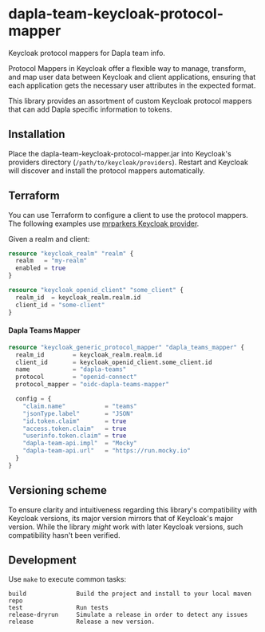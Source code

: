 # dapla-team-keycloak-protocol-mapper

Keycloak protocol mappers for Dapla team info.

Protocol Mappers in Keycloak offer a flexible way to manage, transform, and map user data between Keycloak and client
applications, ensuring that each  application gets the necessary user attributes in the expected format.

This library provides an assortment of custom Keycloak protocol mappers that can add Dapla specific information to tokens.

## Installation

Place the dapla-team-keycloak-protocol-mapper.jar into Keycloak's providers directory (`/path/to/keycloak/providers`).
Restart and Keycloak will discover and install the protocol mappers automatically.


## Terraform

You can use Terraform to configure a client to use the protocol mappers. The following examples
use [mrparkers Keycloak provider](https://registry.terraform.io/providers/mrparkers/keycloak).

Given a realm and client:

```terraform
resource "keycloak_realm" "realm" {
  realm   = "my-realm"
  enabled = true
}

resource "keycloak_openid_client" "some_client" {
  realm_id  = keycloak_realm.realm.id
  client_id = "some-client"
}
```

#### Dapla Teams Mapper

```terraform
resource "keycloak_generic_protocol_mapper" "dapla_teams_mapper" {
  realm_id        = keycloak_realm.realm.id
  client_id       = keycloak_openid_client.some_client.id
  name            = "dapla-teams"
  protocol        = "openid-connect"
  protocol_mapper = "oidc-dapla-teams-mapper"

  config = {
    "claim.name"           = "teams"
    "jsonType.label"       = "JSON"
    "id.token.claim"       = true
    "access.token.claim"   = true
    "userinfo.token.claim" = true
    "dapla-team-api.impl"  = "Mocky"
    "dapla-team-api.url"   = "https://run.mocky.io"
  }
}
```

## Versioning scheme

To ensure clarity and intuitiveness regarding this library's compatibility with Keycloak versions,
its major version mirrors that of Keycloak's major version. While the library *might* work with later
Keycloak versions, such compatibility hasn't been verified.


## Development

Use `make` to execute common tasks:
```
build              Build the project and install to your local maven repo
test               Run tests
release-dryrun     Simulate a release in order to detect any issues
release            Release a new version.
```
